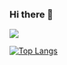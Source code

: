 ### Hi there 👋

<img src="https://github-readme-stats-git-master-curtismills-projects.vercel.app/api?username=curtismills&show_icons=true" />

[![Top Langs](https://github-readme-stats-git-master-curtismills-projects.vercel.app/api/top-langs/?username=curtismills&langs_count=12&layout=compact)](https://github.com/anuraghazra/github-readme-stats)

<!--
**CurtisMills/CurtisMills** is a ✨ _special_ ✨ repository because its `README.md` (this file) appears on your GitHub profile.

github-readme-stats-git-master-curtismills-projects.vercel.app
Here are some ideas to get you started:

- 🔭 I’m currently working on ...
- 🌱 I’m currently learning ...
- 👯 I’m looking to collaborate on ...
- 🤔 I’m looking for help with ...
- 💬 Ask me about ...
- 📫 How to reach me: ...
- 😄 Pronouns: ...
- ⚡ Fun fact: ...
-->
